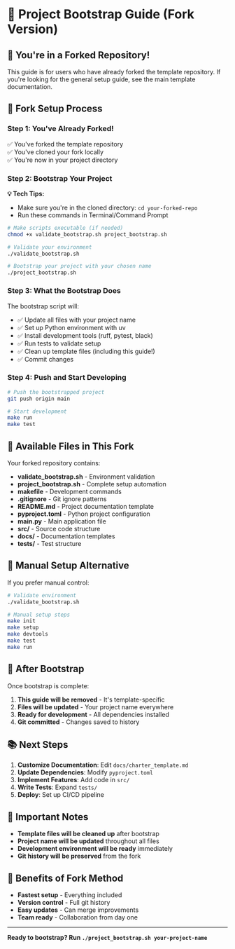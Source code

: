 # 🚀 Project Bootstrap Guide (Fork Version)

## 🎯 **You're in a Forked Repository!**

This guide is for users who have already forked the template repository. If you're looking for the general setup guide, see the main template documentation.

## 🍴 **Fork Setup Process**

### **Step 1: You've Already Forked!**
✅ You've forked the template repository  
✅ You've cloned your fork locally  
✅ You're now in your project directory  

### **Step 2: Bootstrap Your Project**

**💡 Tech Tips:**
- Make sure you're in the cloned directory: `cd your-forked-repo`
- Run these commands in Terminal/Command Prompt

```bash
# Make scripts executable (if needed)
chmod +x validate_bootstrap.sh project_bootstrap.sh
```
```bash
# Validate your environment
./validate_bootstrap.sh
```
```bash
# Bootstrap your project with your chosen name
./project_bootstrap.sh 
```

### **Step 3: What the Bootstrap Does**
The bootstrap script will:
- ✅ Update all files with your project name
- ✅ Set up Python environment with uv
- ✅ Install development tools (ruff, pytest, black)
- ✅ Run tests to validate setup
- ✅ Clean up template files (including this guide!)
- ✅ Commit changes

### **Step 4: Push and Start Developing**
```bash
# Push the bootstrapped project
git push origin main

# Start development
make run
make test
```

## 🚀 **Available Files in This Fork**

Your forked repository contains:
- **validate_bootstrap.sh** - Environment validation
- **project_bootstrap.sh** - Complete setup automation
- **makefile** - Development commands
- **.gitignore** - Git ignore patterns
- **README.md** - Project documentation template
- **pyproject.toml** - Python project configuration
- **main.py** - Main application file
- **src/** - Source code structure
- **docs/** - Documentation templates
- **tests/** - Test structure

## 🔧 **Manual Setup Alternative**

If you prefer manual control:

```bash
# Validate environment
./validate_bootstrap.sh

# Manual setup steps
make init
make setup
make devtools
make test
make run
```

## 🎯 **After Bootstrap**

Once bootstrap is complete:

1. **This guide will be removed** - It's template-specific
2. **Files will be updated** - Your project name everywhere
3. **Ready for development** - All dependencies installed
4. **Git committed** - Changes saved to history

## 📚 **Next Steps**

1. **Customize Documentation**: Edit `docs/charter_template.md`
2. **Update Dependencies**: Modify `pyproject.toml`
3. **Implement Features**: Add code in `src/`
4. **Write Tests**: Expand `tests/`
5. **Deploy**: Set up CI/CD pipeline

## 🚨 **Important Notes**

- **Template files will be cleaned up** after bootstrap
- **Project name will be updated** throughout all files
- **Development environment will be ready** immediately
- **Git history will be preserved** from the fork

## 🎉 **Benefits of Fork Method**

- **Fastest setup** - Everything included
- **Version control** - Full git history
- **Easy updates** - Can merge improvements
- **Team ready** - Collaboration from day one

---

**Ready to bootstrap? Run `./project_bootstrap.sh your-project-name`**
